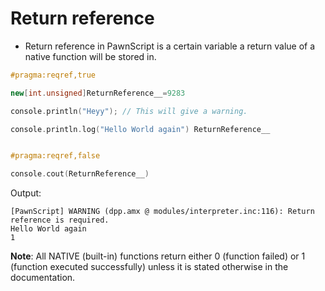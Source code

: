 # Return reference

- Return reference in PawnScript is a certain variable a return value of a native function will be stored in. 

```cpp
#pragma:reqref,true

new[int.unsigned]ReturnReference__=9283

console.println("Heyy"); // This will give a warning.

console.println.log("Hello World again") ReturnReference__


#pragma:reqref,false

console.cout(ReturnReference__)
```

Output:

```
[PawnScript] WARNING (dpp.amx @ modules/interpreter.inc:116): Return reference is required.
Hello World again
1
```

**Note**: All NATIVE (built-in) functions return either 0 (function failed) or 1 (function executed successfully) unless it is stated otherwise in the documentation.